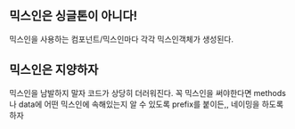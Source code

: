 ## 믹스인은 싱글톤이 아니다!

믹스인을 사용하는 컴포넌트/믹스인마다 각각 믹스인객체가 생성된다.

## 믹스인은 지양하자

믹스인을 남발하지 말자 코드가 상당히 더러워진다.
꼭 믹스인을 써야한다면 methods나 data에 어떤 믹스인에 속해있는지 알 수 있도록 prefix를 붙이든,, 네이밍을 하도록하자
